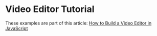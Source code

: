 # Video Editor Tutorial

These examples are part of this article: [How to Build a Video Editor in JavaScript](https://creatomate.com/blog/how-to-build-a-video-editor-in-javascript)
